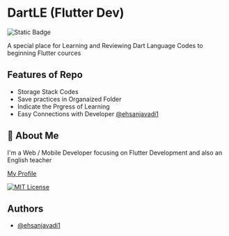 
# DartLE (Flutter Dev) 
![Static Badge](https://img.shields.io/badge/Flutter-Dev-tomato)


A special place for Learning and Reviewing Dart Language Codes to beginning Flutter cources


## Features of Repo

- Storage Stack Codes
- Save practices in Organaized Folder 
- Indicate the Prgress of Learning
- Easy Connections with Developer [@ehsanjavadi1](https://github.com/ehsanjavadi1)


## 🚀 About Me
I'm a Web / Mobile Developer focusing on Flutter Development and also an English teacher

[My Profile](https://www.instagram.com/ehsanjavadip)



[![MIT License](https://img.shields.io/badge/License-MIT-green.svg)](https://choosealicense.com/licenses/mit/)





## Authors

- [@ehsanjavadi1](https://www.github.com/ehsanjavadi1)

